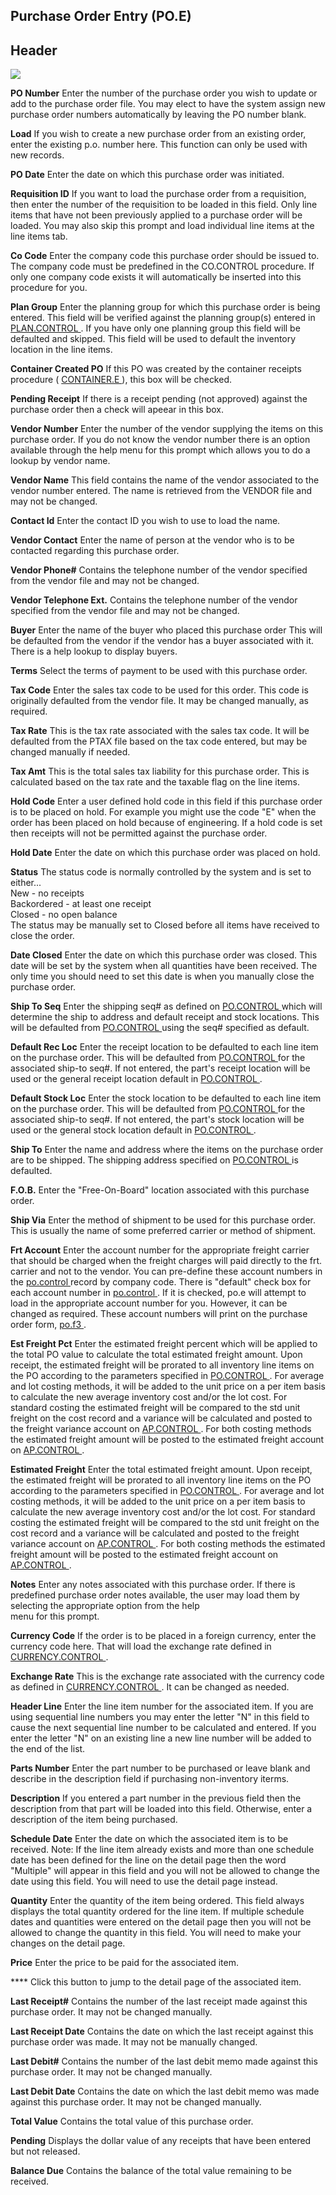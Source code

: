 ##  Purchase Order Entry (PO.E)

<PageHeader />

##  Header

![](./PO-E-1.jpg)

**PO Number** Enter the number of the purchase order you wish to update or add
to the purchase order file. You may elect to have the system assign new
purchase order numbers automatically by leaving the PO number blank.  
  
**Load** If you wish to create a new purchase order from an existing order,
enter the existing p.o. number here. This function can only be used with new
records.  
  
**PO Date** Enter the date on which this purchase order was initiated.  
  
**Requisition ID** If you want to load the purchase order from a requisition,
then enter the number of the requisition to be loaded in this field. Only line
items that have not been previously applied to a purchase order will be
loaded. You may also skip this prompt and load individual line items at the
line items tab.  
  
**Co Code** Enter the company code this purchase order should be issued to.
The company code must be predefined in the CO.CONTROL procedure. If only one
company code exists it will automatically be inserted into this procedure for
you.  
  
**Plan Group** Enter the planning group for which this purchase order is being entered. This field will be verified against the planning group(s) entered in [ PLAN.CONTROL ](PLAN-CONTROL/README.md) . If you have only one planning group this field will be defaulted and skipped. This field will be used to default the inventory location in the line items.   
  
**Container Created PO** If this PO was created by the container receipts procedure ( [ CONTAINER.E ](CONTAINER-E/README.md) ), this box will be checked.   
  
**Pending Receipt** If there is a receipt pending (not approved) against the
purchase order then a check will apeear in this box.  
  
**Vendor Number** Enter the number of the vendor supplying the items on this
purchase order. If you do not know the vendor number there is an option
available through the help menu for this prompt which allows you to do a
lookup by vendor name.  
  
**Vendor Name** This field contains the name of the vendor associated to the
vendor number entered. The name is retrieved from the VENDOR file and may not
be changed.  
  
**Contact Id** Enter the contact ID you wish to use to load the name.  
  
**Vendor Contact** Enter the name of person at the vendor who is to be
contacted regarding this purchase order.  
  
**Vendor Phone#** Contains the telephone number of the vendor specified from
the vendor file and may not be changed.  
  
**Vendor Telephone Ext.** Contains the telephone number of the vendor
specified from the vendor file and may not be changed.  
  
**Buyer** Enter the name of the buyer who placed this purchase order This will
be defaulted from the vendor if the vendor has a buyer associated with it.
There is a help lookup to display buyers.  
  
**Terms** Select the terms of payment to be used with this purchase order.  
  
**Tax Code** Enter the sales tax code to be used for this order. This code is
originally defaulted from the vendor file. It may be changed manually, as
required.  
  
**Tax Rate** This is the tax rate associated with the sales tax code. It will
be defaulted from the PTAX file based on the tax code entered, but may be
changed manually if needed.  
  
**Tax Amt** This is the total sales tax liability for this purchase order.
This is calculated based on the tax rate and the taxable flag on the line
items.  
  
**Hold Code** Enter a user defined hold code in this field if this purchase
order is to be placed on hold. For example you might use the code "E" when the
order has been placed on hold because of engineering. If a hold code is set
then receipts will not be permitted against the purchase order.  
  
**Hold Date** Enter the date on which this purchase order was placed on hold.  
  
**Status** The status code is normally controlled by the system and is set to
either...  
New - no receipts  
Backordered - at least one receipt  
Closed - no open balance  
The status may be manually set to Closed before all items have received to
close the order.  
  
**Date Closed** Enter the date on which this purchase order was closed. This
date will be set by the system when all quantities have been received. The
only time you should need to set this date is when you manually close the
purchase order.  
  
**Ship To Seq** Enter the shipping seq# as defined on [ PO.CONTROL ](PO-CONTROL/README.md) which will determine the ship to address and default receipt and stock locations. This will be defaulted from [ PO.CONTROL ](PO-CONTROL/README.md) using the seq# specified as default.   
  
**Default Rec Loc** Enter the receipt location to be defaulted to each line item on the purchase order. This will be defaulted from [ PO.CONTROL ](PO-CONTROL/README.md) for the associated ship-to seq#. If not entered, the part's receipt location will be used or the general receipt location default in [ PO.CONTROL ](PO-CONTROL/README.md) .   
  
**Default Stock Loc** Enter the stock location to be defaulted to each line item on the purchase order. This will be defaulted from [ PO.CONTROL ](PO-CONTROL/README.md) for the associated ship-to seq#. If not entered, the part's stock location will be used or the general stock location default in [ PO.CONTROL ](PO-CONTROL/README.md) .   
  
**Ship To** Enter the name and address where the items on the purchase order are to be shipped. The shipping address specified on [ PO.CONTROL ](PO-CONTROL/README.md) is defaulted.   
  
**F.O.B.** Enter the "Free-On-Board" location associated with this purchase
order.  
  
**Ship Via** Enter the method of shipment to be used for this purchase order.
This is usually the name of some preferred carrier or method of shipment.  
  
**Frt Account** Enter the account number for the appropriate freight carrier that should be charged when the freight charges will paid directly to the frt. carrier and not to the vendor. You can pre-define these account numbers in the [ po.control ](po-control/README.md) record by company code. There is "default" check box for each account number in [ po.control ](po-control/README.md) . If it is checked, po.e will attempt to load in the appropriate account number for you. However, it can be changed as required. These account numbers will print on the purchase order form, [ po.f3 ](po-f3/README.md) .   
  
**Est Freight Pct** Enter the estimated freight percent which will be applied to the total PO value to calculate the total estimated freight amount. Upon receipt, the estimated freight will be prorated to all inventory line items on the PO according to the parameters specified in [ PO.CONTROL ](PO-CONTROL/README.md) . For average and lot costing methods, it will be added to the unit price on a per item basis to calculate the new average inventory cost and/or the lot cost. For standard costing the estimated freight will be compared to the std unit freight on the cost record and a variance will be calculated and posted to the freight variance account on [ AP.CONTROL ](../../../../../../../../rover/AP-OVERVIEW/AP-ENTRY/AP-E/CHECKS-E/AP-CONTROL) . For both costing methods the estimated freight amount will be posted to the estimated freight account on [ AP.CONTROL ](../../../../../../../../rover/AP-OVERVIEW/AP-ENTRY/AP-E/CHECKS-E/AP-CONTROL) .   
  
**Estimated Freight** Enter the total estimated freight amount. Upon receipt, the estimated freight will be prorated to all inventory line items on the PO according to the parameters specified in [ PO.CONTROL ](PO-CONTROL/README.md) . For average and lot costing methods, it will be added to the unit price on a per item basis to calculate the new average inventory cost and/or the lot cost. For standard costing the estimated freight will be compared to the std unit freight on the cost record and a variance will be calculated and posted to the freight variance account on [ AP.CONTROL ](../../../../../../../../rover/AP-OVERVIEW/AP-ENTRY/AP-E/CHECKS-E/AP-CONTROL) . For both costing methods the estimated freight amount will be posted to the estimated freight account on [ AP.CONTROL ](../../../../../../../../rover/AP-OVERVIEW/AP-ENTRY/AP-E/CHECKS-E/AP-CONTROL) .   
  
**Notes** Enter any notes associated with this purchase order. If there is
predefined purchase order notes available, the user may load them by selecting
the appropriate option from the help  
menu for this prompt.  
  
**Currency Code** If the order is to be placed in a foreign currency, enter the currency code here. That will load the exchange rate defined in [ CURRENCY.CONTROL ](../../../../../../../../rover/AP-OVERVIEW/AP-ENTRY/AP-E/AP-E-1/CURRENCY-CONTROL) .   
  
**Exchange Rate** This is the exchange rate associated with the currency code as defined in [ CURRENCY.CONTROL ](../../../../../../../../rover/AP-OVERVIEW/AP-ENTRY/AP-E/AP-E-1/CURRENCY-CONTROL) . It can be changed as needed.   
  
**Header Line** Enter the line item number for the associated item. If you are
using sequential line numbers you may enter the letter "N" in this field to
cause the next sequential line number to be calculated and entered. If you
enter the letter "N" on an existing line a new line number will be added to
the end of the list.  
  
**Parts Number** Enter the part number to be purchased or leave blank and
describe in the description field if purchasing non-inventory iterms.  
  
**Description** If you entered a part number in the previous field then the
description from that part will be loaded into this field. Otherwise, enter a
description of the item being purchased.  
  
**Schedule Date** Enter the date on which the associated item is to be
received. Note: If the line item already exists and more than one schedule
date has been defined for the line on the detail page then the word "Multiple"
will appear in this field and you will not be allowed to change the date using
this field. You will need to use the detail page instead.  
  
**Quantity** Enter the quantity of the item being ordered. This field always
displays the total quantity ordered for the line item. If multiple schedule
dates and quantities were entered on the detail page then you will not be
allowed to change the quantity in this field. You will need to make your
changes on the detail page.  
  
**Price** Enter the price to be paid for the associated item.  
  
**** Click this button to jump to the detail page of the associated item.  
  
**Last Receipt#** Contains the number of the last receipt made against this
purchase order. It may not be changed manually.  
  
**Last Receipt Date** Contains the date on which the last receipt against this
purchase order was made. It may not be manually changed.  
  
**Last Debit#** Contains the number of the last debit memo made against this
purchase order. It may not be changed manually.  
  
**Last Debit Date** Contains the date on which the last debit memo was made
against this purchase order. It may not be changed manually.  
  
**Total Value** Contains the total value of this purchase order.  
  
**Pending** Displays the dollar value of any receipts that have been entered
but not released.  
  
**Balance Due** Contains the balance of the total value remaining to be
received.  
  
  
<badge text= "Version 8.10.57" vertical="middle" />

<PageFooter />